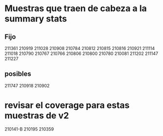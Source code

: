 # Muestras que traen de cabeza a la summary stats

## Fijo

211361
210919
211028
210908
210784
210812
210815
210816
210921
211114
211018
210790
210767
210766
210806
210800
210780
210081
211202
211147
211227

## posibles

211747
210918
210902

# revisar el coverage para estas muestras de v2

210141-B
210195
210359




